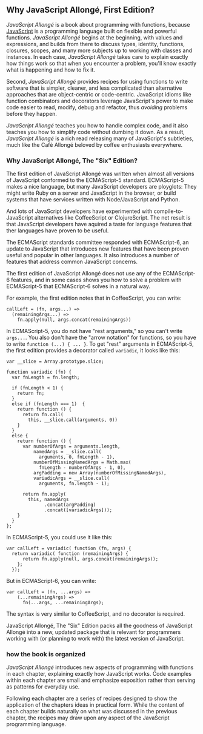 ## Why JavaScript Allongé, First Edition?

*JavaScript Allongé* is a book about programming with functions, because [JavaScript] is a programming language built on flexible and powerful functions. *JavaScript Allongé* begins at the beginning, with values and expressions, and builds from there to discuss types, identity, functions, closures, scopes, and many more subjects up to working with classes and instances. In each case, *JavaScript Allongé* takes care to explain exactly how things work so that when you encounter a problem, you'll know exactly what is happening and how to fix it.

Second, *JavaScript Allongé* provides recipes for using functions to write software that is simpler, cleaner, and less complicated than alternative approaches that are object-centric or code-centric. JavaScript idioms like function combinators and decorators leverage JavaScript's power to make code easier to read, modify, debug and refactor, thus *avoiding* problems before they happen.

*JavaScript Allongé* teaches you how to handle complex code, and it also teaches you how to simplify code without dumbing it down. As a result, *JavaScript Allongé* is a rich read releasing many of JavaScript's subtleties, much like the Café Allongé beloved by coffee enthusiasts everywhere.

[JavaScript]: https://developer.mozilla.org/en-US/docs/JavaScript

### Why JavaScript Allongé, The "Six" Edition?

The first edition of JavaScript Allongé was written when almost all versions of JavaScript conformed to the ECMAScript-5 standard. ECMAScript-5 makes a nice language, but many JavaScript developers are ployglots: They might write Ruby on a server and JavaScript in the browser, or build systems that have services written with Node/JavaScript and Python.

And lots of JavaScript developers have experimented with compile-to-JavaScript alternatives like CoffeeScript or ClojureScript. The net result is that JavaScript developers have aquired a taste for language features that ther languages have proven to be useful.

The ECMAScript standards committee responded with ECMAScript-6, an update to JavaScript that introduces new features that have been proven useful and popular in other languages. It also introduces a number of features that address common JavaScript concerns.

The first edition of JavaScript Allongé does not use any of the ECMAScript-6 features, and in some cases shows you how to solve a problem with ECMAScript-5 that ECMAScript-6 solves in a natural way.

For example, the first edition notes that in CoffeeScript, you can write:

    callLeft = (fn, args...) =>
      (remainingArgs...) =>
        fn.apply(null, args.concat(remainingArgs))
        
In ECMAScript-5, you do not have "rest arguments," so you can't write `args...`. You also don't have the "arrow notation" for functions, so you have to write `function (...) { ... }`. To get "rest" arguments in ECMAScript-5, the first edition provides a decorator called `variadic`, it looks like this:

    var __slice = Array.prototype.slice;

    function variadic (fn) {
      var fnLength = fn.length;

      if (fnLength < 1) {
        return fn;
      }
      else if (fnLength === 1)  {
        return function () {
          return fn.call(
            this, __slice.call(arguments, 0))
        }
      }
      else {
        return function () {
          var numberOfArgs = arguments.length,
              namedArgs = __slice.call(
                arguments, 0, fnLength - 1),
              numberOfMissingNamedArgs = Math.max(
                fnLength - numberOfArgs - 1, 0),
              argPadding = new Array(numberOfMissingNamedArgs),
              variadicArgs = __slice.call(
                arguments, fn.length - 1);

          return fn.apply(
            this, namedArgs
                  .concat(argPadding)
                  .concat([variadicArgs]));
        }
      }
    };
    
In ECMAScript-5, you could use it like this:

    var callLeft = variadic( function (fn, args) {
      return variadic( function (remainingArgs) {
          return fn.apply(null, args.concat(remainingArgs));
        };
      });
      
But in ECMAScript-6, you can write:

    var callLeft = (fn, ...args) =>
        (...remainingArgs) =>
          fn(...args, ...remainingArgs);

The syntax is very similar to CoffeeScript, and no decorator is required.

JavaScript Allongé, The "Six" Edition packs all the goodness of JavaScript Allongé into a new, updated package that is relevant for programmers working with (or planning to work with) the latest version of JavaScript.

### how the book is organized

*JavaScript Allongé* introduces new aspects of programming with functions in each chapter, explaining exactly how JavaScript works. Code examples within each chapter are small and emphasize exposition rather than serving as patterns for everyday use.

Following each chapter are a series of recipes designed to show the application of the chapters ideas in practical form. While the content of each chapter builds naturally on what was discussed in the previous chapter, the recipes may draw upon any aspect of the JavaScript programming language.